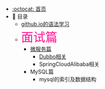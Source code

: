 - [:octocat: 首页](/README)
- :memo:  目录
   - [github.io的语法学习](/md/面试八股文笔记/github.io的语法学习.md)
   - <font color="deeppink" size="6">面试篇</font>
     - [微服务篇](/md/面试八股文笔记/微服务篇/微服务篇.md)
       - [Dubbo相关](/md/idea-plugin/2021-08-27-技术调研IDEA插件怎么开发.md)
       - SpringCloudAlibaba相关  
     - MySQL篇
       - mysql的索引及数据结构   
     

